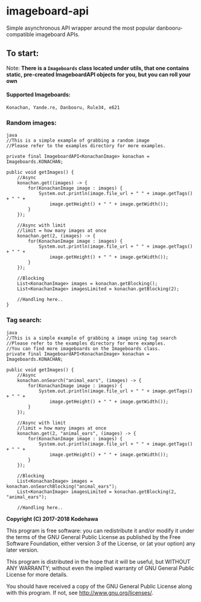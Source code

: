 # imageboard-api
Simple asynchronous API wrapper around the most popular danbooru-compatible imageboard APIs.

## To start:
Note: **There is a `Imageboards` class located under utils, that one contains static, pre-created ImageboardAPI objects for you, but you can roll your own**

#### Supported Imageboards:
`Konachan, Yande.re, Danbooru, Rule34, e621` 

### Random images:

```
java
//This is a simple example of grabbing a random image
//Please refer to the examples directory for more examples.

private final ImageboardAPI<KonachanImage> konachan = Imageboards.KONACHAN;

public void getImages() { 
    //Async
    konachan.get((images) -> {
        for(KonachanImage image : images) {
            System.out.println(image.file_url + " " + image.getTags() + " " + 
                image.getHeight() + " " + image.getWidth());
        }
    });
    
    //Async with limit
    //limit = how many images at once
    konachan.get(2, (images) -> {
        for(KonachanImage image : images) {
            System.out.println(image.file_url + " " + image.getTags() + " " + 
                image.getHeight() + " " + image.getWidth());
        }
    });
    
    //Blocking
    List<KonachanImage> images = konachan.getBlocking();
    List<KonachanImage> imagesLimited = konachan.getBlocking(2);
    
    //Handling here..
}
```

### Tag search:

```
java
//This is a simple example of grabbing a image using tag search
//Please refer to the examples directory for more examples.
//You can find more imageboards on the Imageboards class.
private final ImageboardAPI<KonachanImage> konachan = Imageboards.KONACHAN;

public void getImages() { 
    //Async
    konachan.onSearch("animal_ears", (images) -> {
        for(KonachanImage image : images) {
            System.out.println(image.file_url + " " + image.getTags() + " " + 
                image.getHeight() + " " + image.getWidth());
        }
    });
    
    //Async with limit
    //limit = how many images at once
    konachan.get(2, "animal_ears", (images) -> {
        for(KonachanImage image : images) {
            System.out.println(image.file_url + " " + image.getTags() + " " + 
                image.getHeight() + " " + image.getWidth());
        }
    });
    
    //Blocking
    List<KonachanImage> images = konachan.onSearchBlocking("animal_ears");
    List<KonachanImage> imagesLimited = konachan.getBlocking(2, "animal_ears");
    
    //Handling here..
```

**Copyright (C) 2017-2018  Kodehawa**

This program is free software: you can redistribute it and/or modify
it under the terms of the GNU General Public License as published by
the Free Software Foundation, either version 3 of the License, or
(at your option) any later version.

This program is distributed in the hope that it will be useful,
but WITHOUT ANY WARRANTY; without even the implied warranty of
GNU General Public License for more details.

You should have received a copy of the GNU General Public License
along with this program.  If not, see <http://www.gnu.org/licenses/>.
